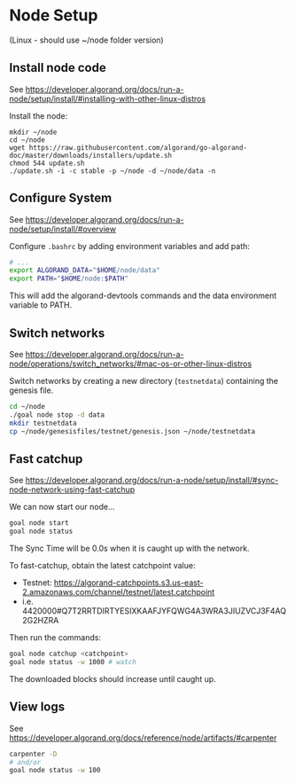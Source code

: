 # Node Setup

(Linux - should use ~/node folder version)

## Install node code

See https://developer.algorand.org/docs/run-a-node/setup/install/#installing-with-other-linux-distros

Install the node:
```
mkdir ~/node
cd ~/node
wget https://raw.githubusercontent.com/algorand/go-algorand-doc/master/downloads/installers/update.sh
chmod 544 update.sh
./update.sh -i -c stable -p ~/node -d ~/node/data -n
```

## Configure System

See https://developer.algorand.org/docs/run-a-node/setup/install/#overview

Configure `.bashrc` by adding environment variables and add path:
```bash
# ...
export ALGORAND_DATA="$HOME/node/data"
export PATH="$HOME/node:$PATH"
```
This will add the algorand-devtools commands and the data environment variable to PATH.

## Switch networks

See https://developer.algorand.org/docs/run-a-node/operations/switch_networks/#mac-os-or-other-linux-distros

Switch networks by creating a new directory (`testnetdata`) containing the genesis file.

```bash
cd ~/node
./goal node stop -d data
mkdir testnetdata
cp ~/node/genesisfiles/testnet/genesis.json ~/node/testnetdata
```

## Fast catchup

See https://developer.algorand.org/docs/run-a-node/setup/install/#sync-node-network-using-fast-catchup

We can now start our node...
```bash
goal node start
goal node status
```

The Sync Time will be 0.0s when it is caught up with the network.

To fast-catchup, obtain the latest catchpoint value:
* Testnet: https://algorand-catchpoints.s3.us-east-2.amazonaws.com/channel/testnet/latest.catchpoint
* i.e. 4420000#Q7T2RRTDIRTYESIXKAAFJYFQWG4A3WRA3JIUZVCJ3F4AQ2G2HZRA

Then run the commands:
```bash
goal node catchup <catchpoint>
goal node status -w 1000 # watch
```

The downloaded blocks should increase until caught up.

## View logs

See https://developer.algorand.org/docs/reference/node/artifacts/#carpenter

```bash
carpenter -D
# and/or
goal node status -w 100
```